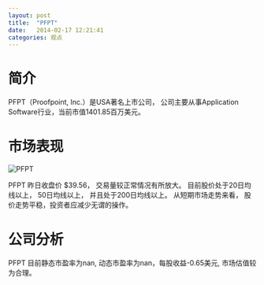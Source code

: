 ```yaml
---
layout: post
title:  "PFPT"
date:   2014-02-17 12:21:41
categories: 观点
---
```


# 简介
PFPT（Proofpoint, Inc.）是USA著名上市公司，
公司主要从事Application Software行业，当前市值1401.85百万美元。

# 市场表现

![PFPT](http://finviz.com/chart.ashx?t=PFPT&ty=c&ta=1&p=d&s=l)

PFPT 昨日收盘价 $39.56，
交易量较正常情况有所放大。
目前股价处于20日均线以上，
50日均线以上，
并且处于200日均线以上。
从短期市场走势来看，
股价走势平稳，投资者应减少无谓的操作。

# 公司分析
PFPT 目前静态市盈率为nan, 动态市盈率为nan，每股收益-0.65美元,
市场估值较为合理。
